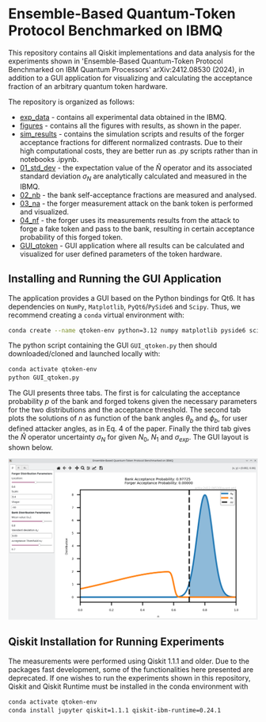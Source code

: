 # Ensemble-Based Quantum-Token Protocol Benchmarked on IBMQ

This repository contains all Qiskit implementations and data analysis for the experiments shown in 'Ensemble-Based Quantum-Token Protocol Benchmarked on IBM Quantum Processors' arXiv:2412.08530 (2024), in addition to a GUI application for visualizing and calculating the acceptance fraction of an arbitrary quantum token hardware.

The repository is organized as follows:
- [exp_data](https://github.com/lucas-tsunaki/quantum-token/tree/main/exp_data) - contains all experimental data obtained in the IBMQ.
- [figures](https://github.com/lucas-tsunaki/quantum-token/tree/main/figures) - contains all the figures with results, as shown in the paper.
- [sim_results](https://github.com/lucas-tsunaki/quantum-token/tree/main/sim_results) - contains the simulation scripts and results of the forger acceptance fractions for different normalized contrasts. Due to their high computational costs, they are better run as .py scripts rather than in notebooks .ipynb.
- [01_std_dev](https://github.com/lucas-tsunaki/quantum-token/tree/main/01_std_dev.ipynb) - the expectation value of the $\hat{N}$ operator and its associated standard deviation $\sigma_N$ are analytically calculated and measured in the IBMQ.
- [02_nb](https://github.com/lucas-tsunaki/quantum-token/tree/main/02_nb.ipynb) - the bank self-acceptance fractions are measured and analysed.
- [03_na](https://github.com/lucas-tsunaki/quantum-token/tree/main/03_na.ipynb) - the forger measurement attack on the bank token is performed and visualized.
- [04_nf](https://github.com/lucas-tsunaki/quantum-token/tree/main/04_nf.ipynb) - the forger uses its measurements results from the attack to forge a fake token and pass to the bank, resulting in certain acceptance probability of this forged token.
- [GUI_qtoken](https://github.com/lucas-tsunaki/quantum-token/tree/main/GUI_qtoken.py) - GUI application where all results can be calculated and visualized for user defined parameters of the token hardware.

## Installing and Running the GUI Application

The application provides a GUI based on the Python bindings for Qt6. It has dependencies on `NumPy`, `Matplotlib`, `PyQt6`/`PySide6` and `Scipy`. Thus, we recommend creating a `conda` virtual environment with:

```sh
conda create --name qtoken-env python=3.12 numpy matplotlib pyside6 scipy
```

The python script containing the GUI `GUI_qtoken.py` then should downloaded/cloned and launched locally with:

```sh
conda activate qtoken-env
python GUI_qtoken.py
```

The GUI presents three tabs. The first is for calculating the acceptance probability $p$ of the bank and forged tokens given the necessary parameters for the two distributions and the acceptance threshold. The second tab plots the solutions of $n$  as function of the bank angles $\theta_b$ and $\phi_b$, for user defined attacker angles, as in Eq. 4 of the paper. Finally the third tab gives the $\hat{N}$ operator uncertainty $\sigma_N$ for given $N_0$, $N_1$ and $\sigma_{exp}$. The GUI layout is shown below.

![Screenshot of the gui](./figures/GUI_v1.1.png "Screenshot")

## Qiskit Installation for Running Experiments

The measurements were performed using Qiskit 1.1.1 and older. Due to the packages fast development, some of the functionalities here presented are deprecated. If one wishes to run the experiments shown in this repository, Qiskit and Qiskit Runtime must be installed in the conda environment with

```sh
conda activate qtoken-env
conda install jupyter qiskit=1.1.1 qiskit-ibm-runtime=0.24.1
```